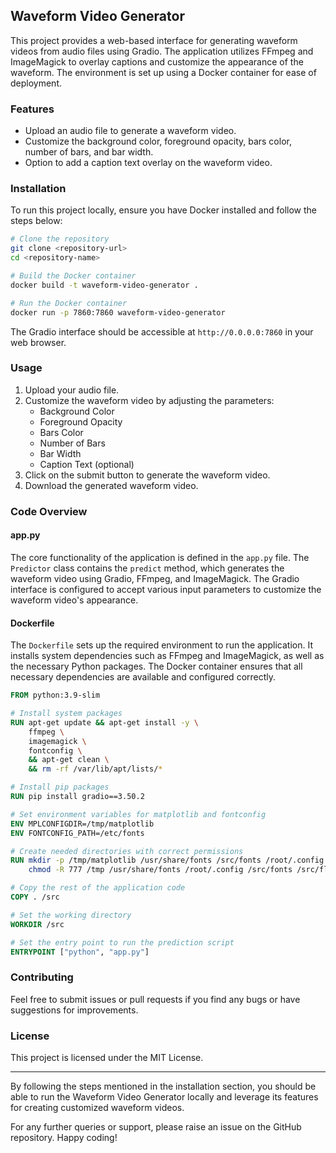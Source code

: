 ## Waveform Video Generator
This project provides a web-based interface for generating waveform videos from audio files using Gradio. The application utilizes FFmpeg and ImageMagick to overlay captions and customize the appearance of the waveform. The environment is set up using a Docker container for ease of deployment.

### Features
- Upload an audio file to generate a waveform video.
- Customize the background color, foreground opacity, bars color, number of bars, and bar width.
- Option to add a caption text overlay on the waveform video.

### Installation

To run this project locally, ensure you have Docker installed and follow the steps below:

```bash
# Clone the repository
git clone <repository-url>
cd <repository-name>

# Build the Docker container
docker build -t waveform-video-generator .

# Run the Docker container
docker run -p 7860:7860 waveform-video-generator
```

The Gradio interface should be accessible at `http://0.0.0.0:7860` in your web browser.

### Usage

1. Upload your audio file.
2. Customize the waveform video by adjusting the parameters:
    - Background Color
    - Foreground Opacity
    - Bars Color
    - Number of Bars
    - Bar Width
    - Caption Text (optional)
3. Click on the submit button to generate the waveform video.
4. Download the generated waveform video.

### Code Overview

#### app.py
The core functionality of the application is defined in the `app.py` file. The `Predictor` class contains the `predict` method, which generates the waveform video using Gradio, FFmpeg, and ImageMagick. The Gradio interface is configured to accept various input parameters to customize the waveform video's appearance.

#### Dockerfile
The `Dockerfile` sets up the required environment to run the application. It installs system dependencies such as FFmpeg and ImageMagick, as well as the necessary Python packages. The Docker container ensures that all necessary dependencies are available and configured correctly.

```dockerfile
FROM python:3.9-slim

# Install system packages
RUN apt-get update && apt-get install -y \
    ffmpeg \
    imagemagick \
    fontconfig \
    && apt-get clean \
    && rm -rf /var/lib/apt/lists/*

# Install pip packages
RUN pip install gradio==3.50.2

# Set environment variables for matplotlib and fontconfig
ENV MPLCONFIGDIR=/tmp/matplotlib
ENV FONTCONFIG_PATH=/etc/fonts

# Create needed directories with correct permissions
RUN mkdir -p /tmp/matplotlib /usr/share/fonts /src/fonts /root/.config /src/flagged && \
    chmod -R 777 /tmp /usr/share/fonts /root/.config /src/fonts /src/flagged

# Copy the rest of the application code
COPY . /src

# Set the working directory
WORKDIR /src

# Set the entry point to run the prediction script
ENTRYPOINT ["python", "app.py"]
```

### Contributing
Feel free to submit issues or pull requests if you find any bugs or have suggestions for improvements.

### License
This project is licensed under the MIT License.

---

By following the steps mentioned in the installation section, you should be able to run the Waveform Video Generator locally and leverage its features for creating customized waveform videos.

For any further queries or support, please raise an issue on the GitHub repository. Happy coding!
